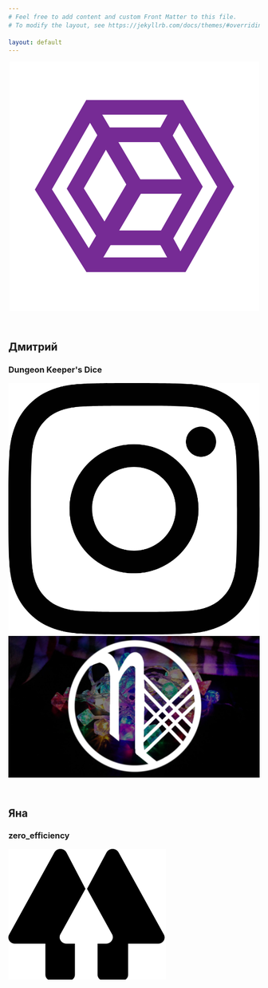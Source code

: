 ```yaml
---
# Feel free to add content and custom Front Matter to this file.
# To modify the layout, see https://jekyllrb.com/docs/themes/#overriding-theme-defaults

layout: default
---
```


<section>
	<article>
		<header><img src="./assets/dkdice.png" /></header>
		<h2>Дмитрий</h2>
		<h3>Dungeon Keeper's Dice</h3>
		<div>
			<a href="https://www.instagram.com/dungeonkeepersdice/" target="_blank"><img class="link-logo" src="./assets/insta.png"></a>
		</div>
	</article>
	<article>
		<header><img src="./assets/zeroef.jpg" /></header>
		<h2>Яна</h2>
		<h3>zero_efficiency</h3>
		<div>
			<a href="https://linktr.ee/zero_efficiency" target="_blank"><img class="link-logo" src="./assets/link.png"></a>
		</div>
	</article>
</section>